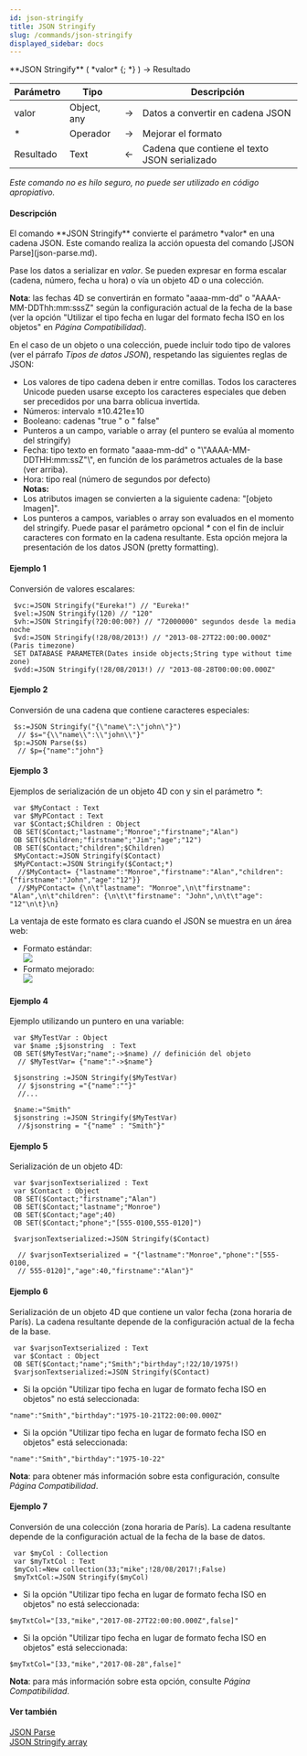 ```yaml
---
id: json-stringify
title: JSON Stringify
slug: /commands/json-stringify
displayed_sidebar: docs
---
```


<!--REF #_command_.JSON Stringify.Syntax-->**JSON Stringify** ( *valor* {; *} ) -> Resultado<!-- END REF-->
<!--REF #_command_.JSON Stringify.Params-->
| Parámetro | Tipo |  | Descripción |
| --- | --- | --- | --- |
| valor | Object, any | &#8594;  | Datos a convertir en cadena JSON |
| * | Operador | &#8594;  | Mejorar el formato |
| Resultado | Text | &#8592; | Cadena que contiene el texto JSON serializado |

<!-- END REF-->

*Este comando no es hilo seguro, no puede ser utilizado en código apropiativo.*


#### Descripción 

<!--REF #_command_.JSON Stringify.Summary-->El comando **JSON Stringify** convierte el parámetro *valor* en una cadena JSON.<!-- END REF--> Este comando realiza la acción opuesta del comando [JSON Parse](json-parse.md).  
  
Pase los datos a serializar en *valor*. Se pueden expresar en forma escalar (cadena, número, fecha u hora) o vía un objeto 4D o una colección.

**Nota**: las fechas 4D se convertirán en formato "aaaa-mm-dd" o "AAAA-MM-DDThh:mm:sssZ" según la configuración actual de la fecha de la base (ver la opción "Utilizar el tipo fecha en lugar del formato fecha ISO en los objetos" en *Página Compatibilidad*).

En el caso de un objeto o una colección, puede incluir todo tipo de valores (ver el párrafo *Tipos de datos JSON*), respetando las siguientes reglas de JSON:

* Los valores de tipo cadena deben ir entre comillas. Todos los caracteres Unicode pueden usarse excepto los caracteres especiales que deben ser precedidos por una barra oblicua invertida.
* Números: intervalo ±10.421e±10
* Booleano: cadenas "true " o " false"
* Punteros a un campo, variable o array (el puntero se evalúa al momento del stringify)
* Fecha: tipo texto en formato "aaaa-mm-dd" o "\\"AAAA-MM-DDTHH:mm:ssZ"\\", en función de los parámetros actuales de la base (ver arriba).
* Hora: tipo real (número de segundos por defecto)  
**Notas:**
* Los atributos imagen se convierten a la siguiente cadena: "\[objeto Imagen\]".
* Los punteros a campos, variables o array son evaluados en el momento del stringify.
Puede pasar el parámetro opcional *\** con el fin de incluir caracteres con formato en la cadena resultante. Esta opción mejora la presentación de los datos JSON (pretty formatting).

#### Ejemplo 1 

Conversión de valores escalares:

```4d
 $vc:=JSON Stringify("Eureka!") // "Eureka!"
 $vel:=JSON Stringify(120) // "120"
 $vh:=JSON Stringify(?20:00:00?) // "72000000" segundos desde la media noche
 $vd:=JSON Stringify(!28/08/2013!) // "2013-08-27T22:00:00.000Z" (Paris timezone)
 SET DATABASE PARAMETER(Dates inside objects;String type without time zone)
 $vdd:=JSON Stringify(!28/08/2013!) // "2013-08-28T00:00:00.000Z"
```

#### Ejemplo 2 

Conversión de una cadena que contiene caracteres especiales:

```4d
 $s:=JSON Stringify("{\"name\":\"john\"}")
  // $s="{\\"name\\":\\"john\\"}"
 $p:=JSON Parse($s)
  // $p={"name":"john"}
```

#### Ejemplo 3 

Ejemplos de serialización de un objeto 4D con y sin el parámetro *\**:

```4d
 var $MyContact : Text
 var $MyPContact : Text
 var $Contact;$Children : Object
 OB SET($Contact;"lastname";"Monroe";"firstname";"Alan")
 OB SET($Children;"firstname";"Jim";"age";"12")
 OB SET($Contact;"children";$Children)
 $MyContact:=JSON Stringify($Contact)
 $MyPContact:=JSON Stringify($Contact;*)
  //$MyContact= {"lastname":"Monroe","firstname":"Alan","children":{"firstname":"John","age":"12"}}
  //$MyPContact= {\n\t"lastname": "Monroe",\n\t"firstname": "Alan",\n\t"children": {\n\t\t"firstname": "John",\n\t\t"age": "12"\n\t}\n}
```

La ventaja de este formato es clara cuando el JSON se muestra en un área web:

* Formato estándar:  
![](../assets/en/commands/pict1205013.fr.png)
* Formato mejorado:  
![](../assets/en/commands/pict1205011.fr.png)

#### Ejemplo 4 

Ejemplo utilizando un puntero en una variable:

```4d
 var $MyTestVar : Object
 var $name ;$jsonstring  : Text
 OB SET($MyTestVar;"name";->$name) // definición del objeto
  // $MyTestVar= {"name":"->$name"}
 
 $jsonstring :=JSON Stringify($MyTestVar)
  // $jsonstring ="{"name":""}"
  //...
 
 $name:="Smith"
 $jsonstring :=JSON Stringify($MyTestVar)
  //$jsonstring = "{"name" : "Smith"}"
```

#### Ejemplo 5 

Serialización de un objeto 4D:

```4d
 var $varjsonTextserialized : Text
 var $Contact : Object
 OB SET($Contact;"firstname";"Alan")
 OB SET($Contact;"lastname";"Monroe")
 OB SET($Contact;"age";40)
 OB SET($Contact;"phone";"[555-0100,555-0120]")
 
 $varjsonTextserialized:=JSON Stringify($Contact)
 
  // $varjsonTextserialized = "{"lastname":"Monroe","phone":"[555-0100,
  // 555-0120]","age":40,"firstname":"Alan"}"
```

#### Ejemplo 6 

Serialización de un objeto 4D que contiene un valor fecha (zona horaria de París). La cadena resultante depende de la configuración actual de la fecha de la base.

```4d
 var $varjsonTextserialized : Text
 var $Contact : Object
 OB SET($Contact;"name";"Smith";"birthday";!22/10/1975!)
 $varjsonTextserialized:=JSON Stringify($Contact)
```

* Si la opción "Utilizar tipo fecha en lugar de formato fecha ISO en objetos" no está seleccionada:  
```RAW  
"name":"Smith","birthday":"1975-10-21T22:00:00.000Z"  
```
* Si la opción "Utilizar tipo fecha en lugar de formato fecha ISO en objetos" está seleccionada:  
```RAW  
"name":"Smith","birthday":"1975-10-22"  
```

**Nota**: para obtener más información sobre esta configuración, consulte *Página Compatibilidad*.

#### Ejemplo 7 

Conversión de una colección (zona horaria de París). La cadena resultante depende de la configuración actual de la fecha de la base de datos.

```4d
 var $myCol : Collection
 var $myTxtCol : Text
 $myCol:=New collection(33;"mike";!28/08/2017!;False)
 $myTxtCol:=JSON Stringify($myCol)
```

* Si la opción "Utilizar tipo fecha en lugar de formato fecha ISO en objetos" no está seleccionada:  
```RAW  
$myTxtCol="[33,"mike","2017-08-27T22:00:00.000Z",false]"  
```
* Si la opción "Utilizar tipo fecha en lugar de formato fecha ISO en objetos" está seleccionada:  
```RAW  
$myTxtCol="[33,"mike","2017-08-28",false]"  
```

**Nota**: para más información sobre esta opción, consulte *Página Compatibilidad*.

#### Ver también 

[JSON Parse](json-parse.md)  
[JSON Stringify array](json-stringify-array.md)  